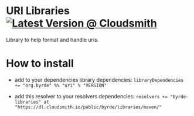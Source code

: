 # URI Libraries [![Latest Version @ Cloudsmith](https://api-prd.cloudsmith.io/badges/version/byrde/libraries/maven/uri_2.12/latest/x/?render=true)](https://cloudsmith.io/~byrde/repos/libraries/packages/detail/maven/uri_2.12/latest/)

Library to help format and handle uris.

# How to install

* add to your dependencies library dependencies:
```libraryDependencies += "org.byrde" %% "uri" % "VERSION"```

* add this resolver to your resolvers dependencies:
```resolvers += "byrde-libraries" at "https://dl.cloudsmith.io/public/byrde/libraries/maven/"```
